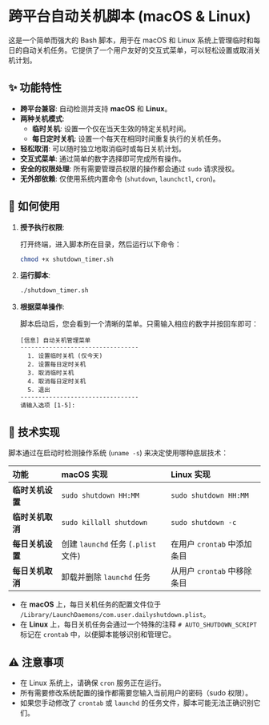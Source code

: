 # 跨平台自动关机脚本 (macOS & Linux)

这是一个简单而强大的 Bash 脚本，用于在 macOS 和 Linux 系统上管理临时和每日的自动关机任务。它提供了一个用户友好的交互式菜单，可以轻松设置或取消关机计划。

## ✨ 功能特性

- **跨平台兼容**: 自动检测并支持 **macOS** 和 **Linux**。
- **两种关机模式**:
  - **临时关机**: 设置一个仅在当天生效的特定关机时间。
  - **每日定时关机**: 设置一个每天在相同时间重复执行的关机任务。
- **轻松取消**: 可以随时独立地取消临时或每日关机计划。
- **交互式菜单**: 通过简单的数字选择即可完成所有操作。
- **安全的权限处理**: 所有需要管理员权限的操作都会通过 `sudo` 请求授权。
- **无外部依赖**: 仅使用系统内置命令 (`shutdown`, `launchctl`, `cron`)。

## 🚀 如何使用

1. **授予执行权限**:

   打开终端，进入脚本所在目录，然后运行以下命令：
   ```bash
   chmod +x shutdown_timer.sh
   ```

2. **运行脚本**:

   ```bash
   ./shutdown_timer.sh
   ```

3. **根据菜单操作**:

   脚本启动后，您会看到一个清晰的菜单。只需输入相应的数字并按回车即可：

   ```
   [信息] 自动关机管理菜单
   ---------------------------------
     1. 设置临时关机 (仅今天)
     2. 设置每日定时关机
     3. 取消临时关机
     4. 取消每日定时关机
     5. 退出
   ---------------------------------
   请输入选项 [1-5]:
   ```

## 🔧 技术实现

脚本通过在启动时检测操作系统 (`uname -s`) 来决定使用哪种底层技术：

| 功能 | macOS 实现 | Linux 实现 |
| :--- | :--- | :--- |
| **临时关机设置** | `sudo shutdown HH:MM` | `sudo shutdown HH:MM` |
| **临时关机取消** | `sudo killall shutdown` | `sudo shutdown -c` |
| **每日关机设置** | 创建 `launchd` 任务 (`.plist` 文件) | 在用户 `crontab` 中添加条目 |
| **每日关机取消** | 卸载并删除 `launchd` 任务 | 从用户 `crontab` 中移除条目 |

- 在 **macOS** 上，每日关机任务的配置文件位于 `/Library/LaunchDaemons/com.user.dailyshutdown.plist`。
- 在 **Linux** 上，每日关机任务会通过一个特殊的注释 `# AUTO_SHUTDOWN_SCRIPT` 标记在 `crontab` 中，以便脚本能够识别和管理它。

## ⚠️ 注意事项

- 在 Linux 系统上，请确保 `cron` 服务正在运行。
- 所有需要修改系统配置的操作都需要您输入当前用户的密码（sudo 权限）。
- 如果您手动修改了 `crontab` 或 `launchd` 的任务文件，脚本可能无法正确识别它们。
